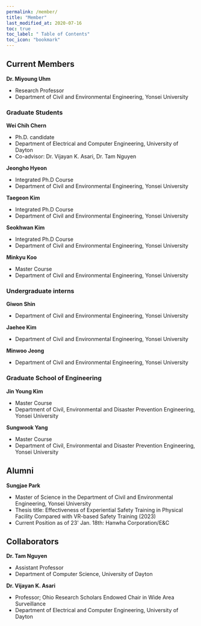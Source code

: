 ```yaml
---
permalink: /member/
title: "Member"
last_modified_at: 2020-07-16
toc: true
toc_label: " Table of Contents"
toc_icon: "bookmark"
---
```

## Current Members
**Dr. Miyoung Uhm**
 * Research Professor
 * Department of Civil and Environmental Engineering, Yonsei University
 
### Graduate Students
**Wei Chih Chern**
 * Ph.D. candidate
 * Department of Electrical and Computer Engineering, University of Dayton
 * Co-advisor: Dr. Vijayan K. Asari, Dr. Tam Nguyen

**Jeongho Hyeon**
 * Integrated Ph.D Course
 * Department of Civil and Environmental Engineering, Yonsei University

**Taegeon Kim**
 * Integrated Ph.D Course
 * Department of Civil and Environmental Engineering, Yonsei University

**Seokhwan Kim**
 * Integrated Ph.D Course
 * Department of Civil and Environmental Engineering, Yonsei University

**Minkyu Koo**
 * Master Course
 * Department of Civil and Environmental Engineering, Yonsei University


### Undergraduate interns
**Giwon Shin**
 * Department of Civil and Environmental Engineering, Yonsei University

**Jaehee Kim**
 * Department of Civil and Environmental Engineering, Yonsei University

**Minwoo Jeong**
 * Department of Civil and Environmental Engineering, Yonsei University


### Graduate School of Engineering

**Jin Young Kim**
 * Master Course
 * Department of Civil, Environmental and Disaster Prevention Engineering, Yonsei University

**Sungwook Yang**
 * Master Course
 * Department of Civil, Environmental and Disaster Prevention Engineering, Yonsei University


## Alumni
**Sungjae Park**
 * Master of Science in the Department of Civil and Environmental Engineering, Yonsei University
 * Thesis title: Effectiveness of Experiential Safety Training in Physical Facility Compared with VR-based Safety Training (2023)
 * Current Position as of 23' Jan. 18th: Hanwha Corporation/E&C


## Collaborators
**Dr. Tam Nguyen**
 * Assistant Professor
 * Department of Computer Science, University of Dayton

**Dr. Vijayan K. Asari**
 * Professor; Ohio Research Scholars Endowed Chair in Wide Area Surveillance
 * Department of Electrical and Computer Engineering, University of Dayton
